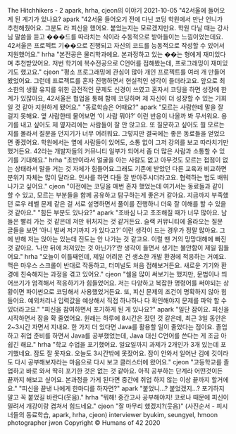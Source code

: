 The Hitchhikers - 2
apark, hrha, cjeon의 이야기
2021-10-05
"42서울에 들어오게 된 계기가 있나요?
apark
"42서울 들어오기 전에 다닌 코딩 학원에서 만난 언니가 추천해줬어요. 그분도 라 피신을 했어요. 붙었는지는 모르겠지만요. 학원 다닐 때는 강사님 말씀을 듣고 ���드를 따라치는 식이라 수동적으로 받아들이는 느낌이었는데요. 42서울은 프로젝트 기��으로 진행되고 자신의 코드를 능동적으로 작성할 수 있어서 지원했어요."
hrha
"본전공은 물리학과에요. 본과정하고 있는 ��는 형에게 재미있다며 추천받았어요. 저번 학기에 복수전공으로 C언어를 접해봤는데, 프로그래밍이 재미있기도 했고요."
cjeon
"평소 프로그래밍에 관심이 많아 개인 프로젝트를 여러 개 만들어 봤었어요. 그런데 프로젝트를 혼자 진행하면서 현실적인 생각이 들더라고요. 앞으로 최소한의 생활 유지를 위한 금전적인 문제도 신경이 쓰였고 혼자서 코딩을 하면 성장에 한계가 있잖아요, 42서울은 협업을 통해 함께 코딩하며 제 자신이 더 성장할 수 있는 기회일 것 같아 지원하게 됐어요."
"동료학습은 어때요?"
apark
"모르는 사람한테 말을 잘 걸지 못해요. 옆 사람한테 물어보면 ‘이 사람 뭐야?’ 이런 반응이 나올까 봐 무서워요. 용기를 내고 싶어도 제 옆자리에는 사람들이 잘 안 앉고요. 또 질문하고 싶어도 뭘 모르는지를 몰라서 질문을 던지기가 너무 어려워요. 그렇지만 결국에는 좋은 동료들을 얻었으면 좋겠어요. 학원에서는 옆에 사람들이 있어도, 소통 없이 그저 강의를 보고 따라치기만 했거든요. 42라는 개발자들의 커뮤니티 일부가 되어서 좀 더 많은 사람과 소통할 수 있기를 기대해요."
hrha
"초반이라서 얼굴을 아는 사람도 없고 아무것도 모르는 접점이 없는 상태라서 말을 거는 것 자체가 힘들어요.그래도 기존에 받았던 다른 교육과 비교하면 분위기 자체는 많이 달라요. 인사를 하면 다들 잘 받아주시더라고요. 협력하는 법도 배워나가고 싶어요."
cjeon
"이전에는 코딩을 매번 혼자 했었는데 여기서는 동료들과 같이 할 수 있고, 모르는 부분들을 함께 공유하고 탐구하는게 좋은거 같아요. 지금까지 부족했던 로우 레벨 문제 같은 걸 서로 설명하면서 풀이를 진행하니 더욱 잘 이해를 할 수 있을 것 같아요."
"힘든 부분도 있나요?"
apark
"조바심 나고 초조해질 때가 너무 많아요. 남들은 빨리 가는 것 같은데 저만 뒤처지는 것 같거든요. 슬랙 커뮤니티에 올라오는 질문 글들을 보면 ‘아니 벌써 저기까지 가 있다고?’ 이런 생각이 드는 경우가 정말 많아요. 그에 반해 저는 앉아는 있는데 진도는 안 나가는 것 같고요. 이럴 땐 거의 망망대해에 빠진 것 같아요. ‘나만 뒤에 처져있는 것 아닌가?’란 생각이 들면서 생기는 불안함이 제일 힘들어요."
hrha
"오늘이 이틀째인데, 제일 어려운 건 생소한 개발 환경에 적응하는 거예요. 맥은 마우스 스크롤이 반대로 작동하고, 터미널도 처음 접해보거든요. 새로운 기기와 환경에 친숙해지는 과정을 겪고 있어요."
cjeon
"쉘을 많이 써보기는 했지만, 문법이나 띄어쓰기가 엄격해서 적응하기가 힘들었어요. 저는 다양하고 복잡한 명령어를 써야되는 상황이면 파이썬으로 코딩해서 사용했었거든요. 또, 피신 문제의 조건이 명확하지 않아 힘들어요. 예외처리나 입력값을 예상해서 직접 하나하나 다 확인해야지 문제를 파악 할 수 있더라고요."
"피신을 참여하면서 포기하게 된 게 있나요?"
apark
"일단 잠이요. 피신을 시작하면서 잠을 확 줄였어요. 원래는 하루에 8시간은 잤던 것 같은데, 최근 3일 동안은 2~3시간 자면서 지내요. 한 가지 더 있다면 Java를 활용할 일이 줄었다는 점이요. 졸업하고 취업 준비를 하면서 Java를 공부했었는데, Java 대신 C언어를 쓴다는 게 조금 아쉽긴 해요."
hrha
"학교 수업을 포기했어요. 일요일까지 과제가 2개인가 3개 있는데 포기했네요. 잠도 잘 못자요. 오늘도 3시간밖에 못잤어요. 잠이 안와서 일어난 김에 깃이라도 다시 공부해보자라는 마음으로 다시 보고 클러스터에 왔어요."
cjeon
"고등학교를 졸업하고 바로 와서 딱히 포기한 것은 없는 것 같아요. 아직 공부하는 단계라 어떤것이든 끝까지 해보고 싶어요. 본과정을 가게 된다면 중간에 취업 하지 않는 이상 끝까지 할거에요."
"피신을 끝낸 나에게 한마디를 하자면?"
apark
"붙었니…? 붙었겠지…? 포기하지 말고 꼭 붙었길 바란다(웃음)."
hrha
"뭐해! 중간고사 공부해야지! 코로나 때문에 피신이 밀려서 개강이랑 겹쳐서 힘드네요."
cjeon
"잘 마무리 했겠지?(웃음)"
(사진순서 - 피시너들의 동료학습, apark, hrha, cjeon)
interviewer byukim, seungyel, hmoon
photographer jwon
Copyright © Humans of 42 2020
